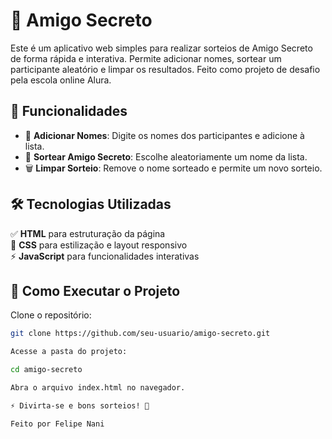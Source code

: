 # 🎁 Amigo Secreto  
Este é um aplicativo web simples para realizar sorteios de Amigo Secreto de forma rápida e interativa. Permite adicionar nomes, sortear um participante aleatório e limpar os resultados.
Feito como projeto de desafio pela escola online Alura.  

## 🚀 Funcionalidades  
- 📌 **Adicionar Nomes**: Digite os nomes dos participantes e adicione à lista.  
- 🎲 **Sortear Amigo Secreto**: Escolhe aleatoriamente um nome da lista.  
- 🗑️ **Limpar Sorteio**: Remove o nome sorteado e permite um novo sorteio.  



## 🛠️ Tecnologias Utilizadas  
✅ **HTML** para estruturação da página  
🎨 **CSS** para estilização e layout responsivo  
⚡ **JavaScript** para funcionalidades interativas  

## 📂 Como Executar o Projeto  
Clone o repositório:  
```sh  
git clone https://github.com/seu-usuario/amigo-secreto.git  

Acesse a pasta do projeto:

cd amigo-secreto  

Abra o arquivo index.html no navegador.

⚡ Divirta-se e bons sorteios! 🎉

Feito por Felipe Nani